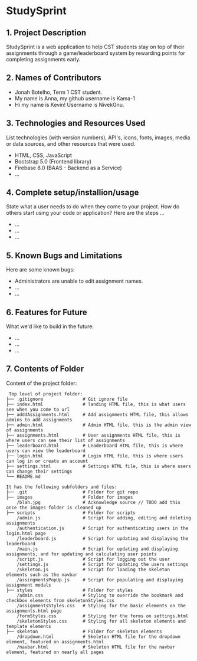 # StudySprint

## 1. Project Description
StudySprint is a web application to help CST students stay on top of their assignments through a game/leaderboard system by rewarding points for completing assignments early.

## 2. Names of Contributors
* Jonah Botelho, Term 1 CST student.
* My name is Anna, my github username is Kama-1
* Hi my name is Kevin! Username is NivekGnu.

## 3. Technologies and Resources Used
List technologies (with version numbers), API's, icons, fonts, images, media or data sources, and other resources that were used.
* HTML, CSS, JavaScript
* Bootstrap 5.0 (Frontend library)
* Firebase 8.0 (BAAS - Backend as a Service)
* ...

## 4. Complete setup/installion/usage
State what a user needs to do when they come to your project.  How do others start using your code or application?
Here are the steps ...
* ...
* ...
* ...

## 5. Known Bugs and Limitations
Here are some known bugs:
* Administrators are unable to edit assignment names.
* ...
* ...

## 6. Features for Future
What we'd like to build in the future:
* ...
* ...
* ...
	
## 7. Contents of Folder
Content of the project folder:

```
 Top level of project folder: 
├── .gitignore               # Git ignore file
├── index.html               # landing HTML file, this is what users see when you come to url
├── adddAssignments.html     # Add assignments HTML file, this allows admins to add assignments
├── admin.html               # Admin HTML file, this is the admin view of assignments
├── assignments.html         # User assignments HTML file, this is where users can see their list of assignments
├── leaderboard.html         # Leaderboard HTML file, this is where users can view the leaderboard
├── login.html               # Login HTML file, this is where users can log in or create an account
├── settings.html            # Settings HTML file, this is where users can change their settings
└── README.md

It has the following subfolders and files:
├── .git                     # Folder for git repo
├── images                   # Folder for images
    /blah.jpg                # Acknowledge source // TODO add this once the images folder is cleaned up
├── scripts                  # Folder for scripts
    /admin.js                # Script for adding, editing and deleting assignments
    /authentication.js       # Script for authenticating users in the login.html page 
    /leaderboard.js          # Script for updating and displaying the leaderboard 
    /main.js                 # Script for updating and displaying assignments, and for updating and calculating user points
    /script.js               # Script for logging out the user
    /settings.js             # Script for updating the users settings
    /skeleton.js             # Script for loading the skeleton elements such as the navbar
    /assingmentsPopUp.js     # Script for populating and displaying assignment modals
├── styles                   # Folder for styles
    /admin.css               # Styling to override the bookmark and checkbox elements from skeletonStyles.css
    /assignmentsStyles.css   # Styling for the basic elements on the assignments.html page
    /formStyles.css          # Styling for the forms on settings.html
    /skeletonStyles.css      # Styling for all skeleton elements and template elements
├── skeleton                 # Folder for skeleton elements
    /dropdown.html           # Skeleton HTML file for the dropdown element, featured on assignments.html
    /navbar.html             # Skeleton HTML file for the navbar element, featured on nearly all pages



```


